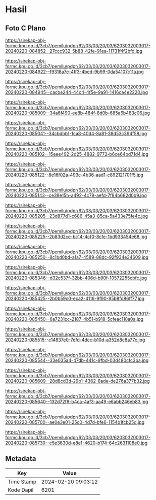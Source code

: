 # Hasil

## Foto C Plano

https://sirekap-obj-formc.kpu.go.id/3cb7/pemilu/pdpr/62/03/03/20/03/6203032003017-20240220-084852--27ccc932-5b88-42fe-91ea-11731f4f2bfd.jpg

https://sirekap-obj-formc.kpu.go.id/3cb7/pemilu/pdpr/62/03/03/20/03/6203032003017-20240220-084922--f9318a7e-4ff3-4bed-9b99-0da54107c11a.jpg

https://sirekap-obj-formc.kpu.go.id/3cb7/pemilu/pdpr/62/03/03/20/03/6203032003017-20240220-084945--cacbe244-44c4-4f5e-9a91-1416ca4e2220.jpg

https://sirekap-obj-formc.kpu.go.id/3cb7/pemilu/pdpr/62/03/03/20/03/6203032003017-20240220-085009--34a6f490-ee8b-484f-8d0b-685a6b483c06.jpg

https://sirekap-obj-formc.kpu.go.id/3cb7/pemilu/pdpr/62/03/03/20/03/6203032003017-20240220-085041--34cbdbb1-1ca8-40d4-8a81-38d53c394f58.jpg

https://sirekap-obj-formc.kpu.go.id/3cb7/pemilu/pdpr/62/03/03/20/03/6203032003017-20240220-085102--15eee492-2d25-4882-9772-b6ce64bd71d4.jpg

https://sirekap-obj-formc.kpu.go.id/3cb7/pemilu/pdpr/62/03/03/20/03/6203032003017-20240220-085122--8e16f02a-493c-4b36-aad1-c892121701f5.jpg

https://sirekap-obj-formc.kpu.go.id/3cb7/pemilu/pdpr/62/03/03/20/03/6203032003017-20240220-085143--ce39e15b-a492-4c79-aefd-7f84b682d0b9.jpg

https://sirekap-obj-formc.kpu.go.id/3cb7/pemilu/pdpr/62/03/03/20/03/6203032003017-20240220-085205--23d877d1-c686-45a3-85ca-5a433e75fe4c.jpg

https://sirekap-obj-formc.kpu.go.id/3cb7/pemilu/pdpr/62/03/03/20/03/6203032003017-20240220-085225--2b83d2ce-bc14-4cf0-8cfe-1bd933454e68.jpg

https://sirekap-obj-formc.kpu.go.id/3cb7/pemilu/pdpr/62/03/03/20/03/6203032003017-20240220-085250--8c1bd0bd-a1a7-4589-88dc-92f934e34609.jpg

https://sirekap-obj-formc.kpu.go.id/3cb7/pemilu/pdpr/62/03/03/20/03/6203032003017-20240220-085346--d32c537f-32bb-406d-b90f-10572255cbfc.jpg

https://sirekap-obj-formc.kpu.go.id/3cb7/pemilu/pdpr/62/03/03/20/03/6203032003017-20240220-085425--2b0b59c0-eca2-4116-9f90-95b8fd86ff77.jpg

https://sirekap-obj-formc.kpu.go.id/3cb7/pemilu/pdpr/62/03/03/20/03/6203032003017-20240220-085450--6a7231cc-2187-4b51-b918-5cfeac118a0a.jpg

https://sirekap-obj-formc.kpu.go.id/3cb7/pemilu/pdpr/62/03/03/20/03/6203032003017-20240220-085515--c14837e0-7efd-4dcc-b10d-a352d8c8a77c.jpg

https://sirekap-obj-formc.kpu.go.id/3cb7/pemilu/pdpr/62/03/03/20/03/6203032003017-20240220-085544--33e035a4-47db-441c-9fbd-03d480cfc3ba.jpg

https://sirekap-obj-formc.kpu.go.id/3cb7/pemilu/pdpr/62/03/03/20/03/6203032003017-20240220-085609--28d8cd3d-29b1-4362-8ade-de276a377b32.jpg

https://sirekap-obj-formc.kpu.go.id/3cb7/pemilu/pdpr/62/03/03/20/03/6203032003017-20240220-085640--132d72f8-b4ca-4af3-aa49-e6abb246eb83.jpg

https://sirekap-obj-formc.kpu.go.id/3cb7/pemilu/pdpr/62/03/03/20/03/6203032003017-20240220-085700--ae0e3e01-25c0-4d7d-bfe6-1154b1fcb25d.jpg

https://sirekap-obj-formc.kpu.go.id/3cb7/pemilu/pdpr/62/03/03/20/03/6203032003017-20240220-085730--c5e3630d-e8e1-4620-b174-64c2631108e0.jpg


## Metadata

| Key        | Value               |
| ---------- | ------------------- |
| Time Stamp | 2024-02-20 09:03:12 |
| Kode Dapil | 6201                |



